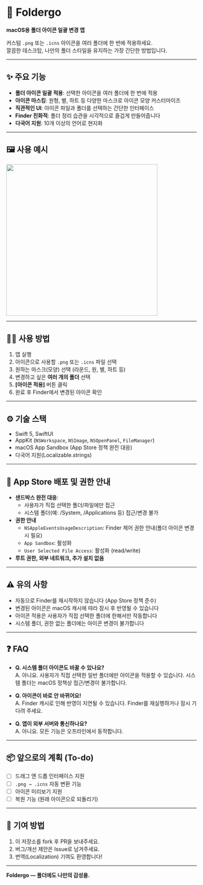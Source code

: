 # 📂 Foldergo

**macOS용 폴더 아이콘 일괄 변경 앱**

커스텀 `.png` 또는 `.icns` 아이콘을 여러 폴더에 한 번에 적용하세요.  
깔끔한 데스크탑, 나만의 폴더 스타일을 유지하는 가장 간단한 방법입니다.

---

## ✨ 주요 기능

- **폴더 아이콘 일괄 적용**: 선택한 아이콘을 여러 폴더에 한 번에 적용
- **아이콘 마스킹**: 원형, 별, 하트 등 다양한 마스크로 아이콘 모양 커스터마이즈
- **직관적인 UI**: 아이콘 파일과 폴더를 선택하는 간단한 인터페이스
- **Finder 친화적**: 폴더 정리 습관을 시각적으로 즐겁게 만들어줍니다
- **다국어 지원**: 10개 이상의 언어로 현지화

---

## 🖼️ 사용 예시

<img src="150055A3-BA9F-487C-9A5A-D60D633EDA25.png" width="400" />

---

## 🧑‍💻 사용 방법

1. 앱 실행
2. 아이콘으로 사용할 `.png` 또는 `.icns` 파일 선택
3. 원하는 마스크(모양) 선택 (라운드, 원, 별, 하트 등)
4. 변경하고 싶은 **여러 개의 폴더** 선택
5. **[아이콘 적용]** 버튼 클릭
6. 완료 후 Finder에서 변경된 아이콘 확인

---

## ⚙️ 기술 스택

- Swift 5, SwiftUI
- AppKit (`NSWorkspace`, `NSImage`, `NSOpenPanel`, `FileManager`)
- macOS App Sandbox (App Store 정책 완전 대응)
- 다국어 지원(Localizable.strings)

---

## 🔐 App Store 배포 및 권한 안내

- **샌드박스 완전 대응**:  
  - 사용자가 직접 선택한 폴더/파일에만 접근
  - 시스템 폴더(예: /System, /Applications 등) 접근/변경 불가
- **권한 안내**
  - `NSAppleEventsUsageDescription`: Finder 제어 권한 안내(폴더 아이콘 변경 시 필요)
  - `App Sandbox`: 활성화
  - `User Selected File Access`: 활성화 (read/write)
- **루트 권한, 외부 네트워크, 추가 설치 없음**

---

## ⚠️ 유의 사항

- 자동으로 Finder를 재시작하지 않습니다 (App Store 정책 준수)
- 변경된 아이콘은 macOS 캐시에 따라 잠시 후 반영될 수 있습니다
- 아이콘 적용은 사용자가 직접 선택한 폴더에 한해서만 작동합니다
- 시스템 폴더, 권한 없는 폴더에는 아이콘 변경이 불가합니다

---

## ❓ FAQ

- **Q. 시스템 폴더 아이콘도 바꿀 수 있나요?**  
  A. 아니요. 사용자가 직접 선택한 일반 폴더에만 아이콘을 적용할 수 있습니다. 시스템 폴더는 macOS 정책상 접근/변경이 불가합니다.

- **Q. 아이콘이 바로 안 바뀌어요!**  
  A. Finder 캐시로 인해 반영이 지연될 수 있습니다. Finder를 재실행하거나 잠시 기다려 주세요.

- **Q. 앱이 외부 서버와 통신하나요?**  
  A. 아니요. 모든 기능은 오프라인에서 동작합니다.

---

## 📦 앞으로의 계획 (To-do)

- [ ] 드래그 앤 드롭 인터페이스 지원
- [ ] `.png → .icns` 자동 변환 기능
- [ ] 아이콘 미리보기 지원
- [ ] 복원 기능 (원래 아이콘으로 되돌리기)

---

## 🤝 기여 방법

1. 이 저장소를 fork 후 PR을 보내주세요.
2. 버그/개선 제안은 Issue로 남겨주세요.
3. 번역(Localization) 기여도 환영합니다!

---

**Foldergo — 폴더에도 나만의 감성을.**